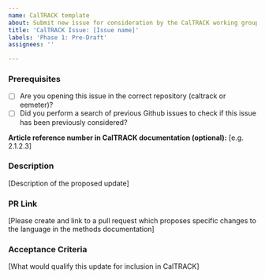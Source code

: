 ```yaml
---
name: CalTRACK template
about: Submit new issue for consideration by the CalTRACK working group.
title: 'CalTRACK Issue: [Issue name]'
labels: 'Phase 1: Pre-Draft'
assignees: ''

---
```


### Prerequisites

* [ ] Are you opening this issue in the correct repository (caltrack or eemeter)?
* [ ] Did you perform a search of previous Github issues to check if this issue has been previously considered?

**Article reference number in CalTRACK documentation (optional):** [e.g. 2.1.2.3]

### Description

[Description of the proposed update]

### PR Link

[Please create and link to a pull request which proposes specific changes to the language in the methods documentation]

### Acceptance Criteria

[What would qualify this update for inclusion in CalTRACK]
